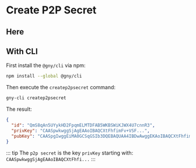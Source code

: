 # Create P2P Secret

## Here

<ClientOnly>
  <P2PSecret>
  </P2PSecret>
</ClientOnly>

## With CLI

First install the `@gny/cli` via npm:

```bash
npm install --global @gny/cli
```

Then execute the `createp2psecret` command:

```bash
gny-cli createp2psecret
```

The result:

```json
{
  "id": "QmS8qAn5UYykHD2FpqmELMTDFAB5WKBSWiKJWX4U7cnnR3",
  "privKey": "CAASpwkwggSjAgEAAoIBAQCXtFhfimFv+VSF...",
  "pubKey": "CAASpgIwggEiMA0GCSqGSIb3DQEBAQUAA4IBDwAwggEKAoIBAQCXtFhfimFv+..."
}
```

::: tip
The `p2p secret` is the key `privKey` starting with: `CAASpwkwggSjAgEAAoIBAQCXtFhfi...`
:::
